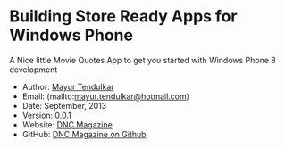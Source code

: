 Building Store Ready Apps for Windows Phone
=========================

A Nice little Movie Quotes App to get you started with Windows Phone 8 development

* Author: [Mayur Tendulkar](http://blog.mayurtendulkar.com/)
* Email: (mailto:mayur.tendulkar@hotmail.com)
* Date: September, 2013
* Version: 0.0.1
* Website: [DNC Magazine](http://www.dncmagazine.com)
* GitHub: [DNC Magazine on Github](https://github.com/dotnetcurry/wp8-moviequotes-dncmag-08)
